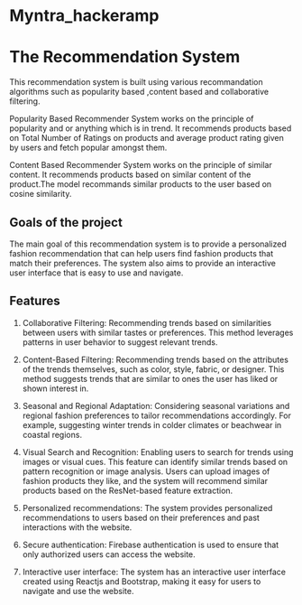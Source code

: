 # Myntra_hackeramp


# The Recommendation System<br/>


This recommendation system is built using various recommandation algorithms such as popularity based ,content based and collaborative filtering.

Popularity Based Recommender System works on the principle of popularity and or anything which is in trend. It recommends products based on Total Number of Ratings on products and average product rating given by users and fetch popular amongst them.

Content Based Recommender System works on the principle of similar content. It recommends products based on similar content of the product.The model recommands similar products to the user based on cosine similarity.


## Goals of the project<br/>

The main goal of this recommendation system is to provide a personalized fashion recommendation that can help users find fashion products that match their preferences. The system also aims to provide an interactive user interface that is easy to use and navigate.


## Features

1. Collaborative Filtering:
    Recommending trends based on similarities between users with similar tastes or preferences. This method leverages patterns in user behavior to suggest relevant trends.

2. Content-Based Filtering:
    Recommending trends based on the attributes of the trends themselves, such as color, style, fabric, or designer. This method suggests trends that are similar to ones the user has liked or shown interest in.

3. Seasonal and Regional Adaptation:
    Considering seasonal variations and regional fashion preferences to tailor recommendations accordingly. For example, suggesting winter trends in colder climates or beachwear in coastal regions.

4. Visual Search and Recognition:
    Enabling users to search for trends using images or visual cues. This feature can identify similar trends based on pattern recognition or image analysis.
   Users can upload images of fashion products they like, and the system will recommend similar products based on the ResNet-based feature extraction.

5. Personalized recommendations: 
    The system provides personalized recommendations to users based on their preferences and past interactions with the website.

6. Secure authentication: 
    Firebase authentication is used to ensure that only authorized users can access the website.

7. Interactive user interface: 
    The system has an interactive user interface created using Reactjs and Bootstrap, making it easy for users to navigate and use the website.
